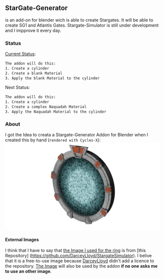 ## StarGate-Generator

is an add-on for blender wich is able to create Stargates. It will be able to create SG1 and Atlantis Gates. 
Stargate-Simulator is still under development and I impprove it every day.

### Status
[Current Status](https://github.com/heschy/Stargate-Generator/projects/1?fullscreen=true):
```
The addon will do this:
1. Create a cylinder
2. Create a blank Material
3. Apply the blank Material to the cylinder
```

Next Status:
```
The addon will do this:
1. Create a cylinder
2. Create a complex Naquadah Material
3. Apply the Naquadah Material to the cylinder
```
### About

I got the Idea to creata a Stargate-Generator Addon for Blender when I created this by hand (`rendered with Cycles-X`):
![IMG_001](my_stargate_nongeoodes.png)

#### External Images
I think that I have to say that [the Image I used for the ring](https://github.com/DarceyLloyd/StargateSimulator/blob/master/images/ring.png) is from [this Repository]
(https://github.com/DarceyLloyd/StargateSimulator). I belive that it is a free-to-use image because [DarceyLloyd](https://github.com/DarceyLloyd/) didn't add a licence to the 
repository. [The Image](https://github.com/DarceyLloyd/StargateSimulator/blob/master/images/ring.png) will also be used by the addon **if no one asks me to use an other image**.
